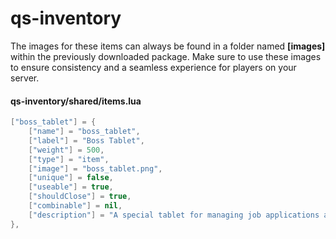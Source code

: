 # qs-inventory

The images for these items can always be found in a folder named **\[images]** within the previously downloaded package. Make sure to use these images to ensure consistency and a seamless experience for players on your server.

#### qs-inventory/shared/items.lua

```lua
["boss_tablet"] = {
    ["name"] = "boss_tablet",
    ["label"] = "Boss Tablet",
    ["weight"] = 500,
    ["type"] = "item",
    ["image"] = "boss_tablet.png",
    ["unique"] = false,
    ["useable"] = true,
    ["shouldClose"] = true,
    ["combinable"] = nil,
    ["description"] = "A special tablet for managing job applications and employee communications."
},
```
